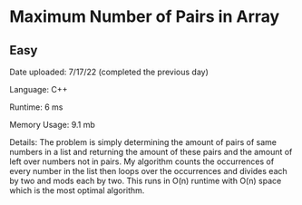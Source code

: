 
# Maximum Number of Pairs in Array

## Easy

Date uploaded: 7/17/22 (completed the previous day)

Language: C++

Runtime: 6 ms

Memory Usage: 9.1 mb

Details: The problem is simply determining the amount of pairs of same numbers in a list and returning the amount of these pairs and the amount of left over numbers not in pairs. My algorithm counts the occurrences of every number in the list then loops over the occurrences and divides each by two and mods each by two. This runs in O(n) runtime with O(n) space which is the most optimal algorithm.
